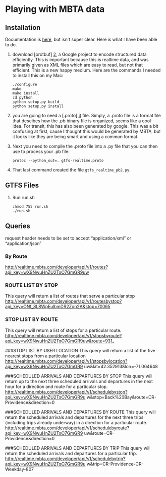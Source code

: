 # Playing with MBTA data

## Installation

Documentation is [here][4], but isn't super clear.  Here is what I have been able to do.

1. download [protbuf] [2], a Google project to encode structured data efficiently.  This is important because this is realtime data, and was primarily given as XML files which are easy to read, but not that efficient.  This is a new happy medium.  Here are the commands I needed to install this on my Mac:
	
	```
	./configure
	make
	make install	
	cd python
	python setup.py build
	python setup.py install
	```

2. you are going to need a [.proto] [3] file. Simply, a .proto file is a format file that descibes how the .pb binary file is organized, seems like a cool idea. For transit, this has also been generated by google. This was a bit confusing at first, cause I thought this would be generated by MBTA, but it looks like they are being smart and using a common format.
3. Next you need to compile the .proto file into a .py file that you can then use to process your .pb file.  

	```
	protoc --python_out=. gtfs-realtime.proto
	```
4. That last command created the file `gtfs_realtime_pb2.py`.

## GTFS Files
1. Run run.sh
	```
	chmod 755 run.sh
	./run.sh
	```
	
## Queries

request header needs to be set to accept “application/xml” or 
“application/json” 

### By Route
http://realtime.mbta.com/developer/api/v1/routes?api_key=wX9NwuHnZU2ToO7GmGR9uw 

### ROUTE LIST BY STOP 
This query will return a list of routes that serve a particular stop
http://realtime.mbta.com/developer/api/v1/routesbystop?api_key=ONf_8L8WpEulbmDR2Zon2A&stop=70065 

### STOP LIST BY ROUTE
This query will return a list of stops for a particular route. 
http://realtime.mbta.com/developer/api/v1/stopsbyroute?api_key=wX9NwuHnZU2ToO7GmGR9uw&route=931_ 

###STOP LIST BY USER LOCATION 
This query will return a list of the five nearest stops from a particular location
http://realtime.mbta.com/developer/api/v1/stopsbylocation?api_key=wX9NwuHnZU2ToO7GmGR9
uw&lat=42.352913&lon=-71.064648 

###SCHEDULED ARRIVALS AND DEPARTURES BY STOP 
This query will return up to the next three scheduled arrivals and departures in the next hour for a 
direction and route for a particular stop. 
http://realtime.mbta.com/developer/api/v1/schedulebystop?api_key=wX9NwuHnZU2ToO7GmGR9u
w&stop=Back%20Bay&route=CR-Providence&direction=0 

###SCHEDULED ARRIVALS AND DEPARTURES BY ROUTE 
This query will return the scheduled arrivals and departures for the next three trips (including trips already 
underway) in a direction for a particular route.
http://realtime.mbta.com/developer/api/v1/schedulebyroute?api_key=wX9NwuHnZU2ToO7GmGR9
uw&route=CR-Providence&direction=0

###SCHEDULED ARRIVALS AND DEPARTURES BY TRIP 
This query will return the scheduled arrivals and departures for a particular trip.
http://realtime.mbta.com/developer/api/v1/schedulebytrip?api_key=wX9NwuHnZU2ToO7GmGR9u
w&trip=CR-Providence-CR-Weekday-807 







[1]: http://realtime.mbta.com/Portal/Content/Documents/MBTA-realtime_DeveloperDocumentation_v1.0.2_2013-06-25.pdf
[2]: https://code.google.com/p/protobuf/downloads/detail?name=protobuf-2.5.0.tar.gz
[3]: https://developers.google.com/transit/gtfs-realtime/gtfs-realtime-proto
[4]: MBTA-realtime_DeveloperDocumentation_v1.0.4_2013-11-05.pdf